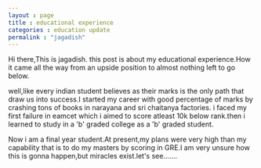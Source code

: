 ```yaml
---
layout : page
title : educational experience
categories : education update
permalink : "jagadish"
---
```



Hi there,This is jagadish.
this post is about my educational experience.How it came all the way from an upside position to almost nothing left to go below.


well,like every indian student believes as their marks is the only path that draw us into success.I started my career with good percentage of marks by crashing tons of books in narayana and sri chaitanya factories.
i faced my first failure in eamcet which i aimed to score atleast 10k below rank.then  i learned to study in a 'b' graded college as a 'b' graded student.


Now i am a final year student.At present,my plans were very high than my capability that is to do my masters by scoring in  GRE.I am very unsure how this is gonna happen,but miracles exist.let's see.......
